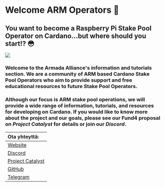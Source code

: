 # Welcome ARM Operators 🦾

## You want to become a Raspberry Pi Stake Pool Operator on Cardano...but where should you start!?  😳

![](.gitbook/assets/download-6-.jpeg)

### **Welcome to the Armada Alliance's information and tutorials section.** We are a community of ARM based Cardano Stake Pool Operators who aim to provide support and free educational resources to future Stake Pool Operators.

### Although our focus is ARM stake pool operations, we will provide a wide range of information, tutorials, and resources for developing on Cardano. If you would like to know more about the project and our goals, please see our Fund4 proposal on _Project Catalyst_ for details or join our _Discord_.

| Ota yhteyttä:                                                                                          |
|:------------------------------------------------------------------------------------------------------ |
| [Website](https://armada-alliance.com)                                                                 |
| [Discord](https://discord.com/channels/815680220827746364/815680224460931074)                          |
| [Project Catalyst ](https://cardano.ideascale.com/a/dtd/ARMing-Cardano/340480-48088#idea-tab-comments) |
| [GitHub](https://github.com/armada-alliance)                                                           |
| [Telegram](https://t.me/joinchat/FeKTCBu-pn5OUZUz4joF2w)                                               |

